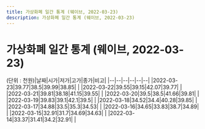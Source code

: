 ```yaml
---
title: 가상화폐 일간 통계 (웨이브, 2022-03-23)
description: 가상화폐 일간 통계 (웨이브, 2022-03-23)
---
```


가상화폐 일간 통계 (웨이브, 2022-03-23)
===

(단위 : 천원)|날짜|시가|저가|고가|종가|비고|
|--|--|--|--|--|--|
|2022-03-23|39.77|38.5|39.99|38.85|    |
|2022-03-22|39.55|39.15|42.07|39.77|    |
|2022-03-21|39.81|38.18|41.15|39.55|    |
|2022-03-20|39.5|38.5|41.66|39.81|    |
|2022-03-19|39.83|39.1|42.1|39.5|    |
|2022-03-18|34.52|34.4|40.28|39.85|    |
|2022-03-17|34.88|33.5|35.3|34.53|    |
|2022-03-16|34.65|33.83|38.7|34.89|    |
|2022-03-15|32.91|31.7|34.69|34.63|    |
|2022-03-14|33.37|31.41|34.2|32.91|    |
